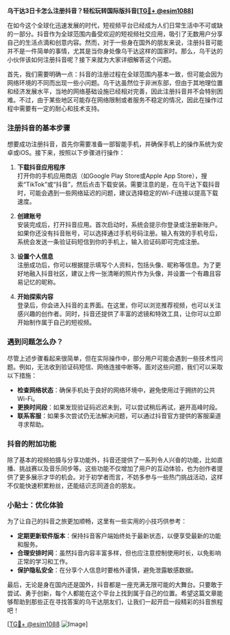 **乌干达3日卡怎么注册抖音？轻松玩转国际版抖音[[TG💪+ @esim1088](https://t.me/s/esim1088)]**

在如今这个全球化迅速发展的时代，短视频平台已经成为人们日常生活中不可或缺的一部分。抖音作为全球范围内备受欢迎的短视频社交应用，吸引了无数用户分享自己的生活点滴和创意内容。然而，对于一些身在国外的朋友来说，注册抖音可能并不是一件简单的事情，尤其是当你身处像乌干达这样的国家时。那么，乌干达的小伙伴该如何注册抖音呢？接下来就为大家详细解答这个问题。

首先，我们需要明确一点：抖音的注册过程在全球范围内基本一致，但可能会因为网络环境的不同而出现一些小问题。乌干达虽然位于非洲东部，但由于其地理位置和经济发展水平，当地的网络基础设施已经相对完善，因此注册抖音并不会特别困难。不过，由于某些地区可能存在网络限制或者服务不稳定的情况，因此在操作过程中需要有一定的耐心和技术支持。

### 注册抖音的基本步骤

想要成功注册抖音，首先你需要准备一部智能手机，并确保手机上的操作系统为安卓或iOS。接下来，按照以下步骤进行操作：

1. **下载抖音应用程序**  
   打开你的手机应用商店（如Google Play Store或Apple App Store），搜索“TikTok”或“抖音”，然后点击下载安装。需要注意的是，在乌干达下载抖音时，可能会遇到一些网络延迟的问题，建议选择稳定的Wi-Fi连接以提高下载速度。

2. **创建账号**  
   安装完成后，打开抖音应用。首次启动时，系统会提示你登录或注册新账户。如果你还没有抖音账号，可以选择通过手机号码注册。输入有效的手机号后，系统会发送一条验证码短信到你的手机上，输入验证码即可完成注册。

3. **设置个人信息**  
   注册成功后，你可以根据提示填写个人资料，包括头像、昵称等信息。为了更好地融入抖音社区，建议上传一张清晰的照片作为头像，并设置一个有趣且容易记忆的昵称。

4. **开始探索内容**  
   登录后，你会进入抖音的主界面。在这里，你可以浏览推荐视频，也可以关注感兴趣的创作者。同时，抖音还提供了丰富的滤镜和特效工具，让你可以立即开始制作属于自己的短视频。

### 遇到问题怎么办？

尽管上述步骤看起来很简单，但在实际操作中，部分用户可能会遇到一些技术性问题。例如，无法收到验证码短信、网络连接中断等。面对这些问题，我们可以采取以下措施：

- **检查网络状态**：确保手机处于良好的网络环境中，避免使用过于拥挤的公共Wi-Fi。
- **更换时间段**：如果发现验证码迟迟未到，可以尝试稍后再试，避开高峰时段。
- **联系客服**：如果多次尝试仍无法解决问题，可以通过抖音官方提供的客服渠道寻求帮助。

### 抖音的附加功能

除了基本的视频拍摄与分享功能外，抖音还提供了一系列令人兴奋的功能，比如直播、挑战赛以及音乐同步等。这些功能不仅增加了用户的互动体验，也为创作者提供了更多展示才华的机会。对于初学者而言，不妨多参与一些热门挑战活动，这样不仅能快速积累粉丝，还能结识志同道合的朋友。

### 小贴士：优化体验

为了让自己的抖音之旅更加顺畅，这里有一些实用的小技巧供参考：

- **定期更新软件版本**：保持抖音客户端始终处于最新状态，以便享受最新的功能和服务。
- **合理安排时间**：虽然抖音内容丰富多样，但也应注意控制使用时长，以免影响正常的学习和工作。
- **保护隐私安全**：在分享个人信息时要格外谨慎，避免泄露敏感数据。

最后，无论是身在国内还是国外，抖音都是一座充满无限可能的大舞台。只要敢于尝试、勇于创新，每个人都能在这个平台上找到属于自己的位置。希望这篇文章能够帮助到那些正在寻找答案的乌干达朋友们，让我们一起开启一段精彩的抖音旅程吧！

[[TG💪+ @esim1088](https://t.me/s/esim1088) ![Image](https://i.postimg.cc/4NQfJmqS/Snipaste-2025-05-13-00-14-12.png)]